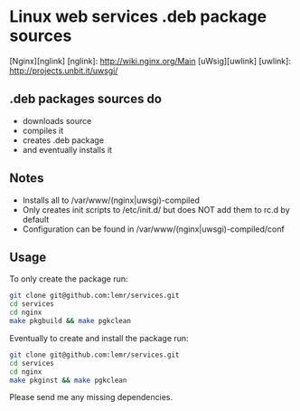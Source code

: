 Linux web services .deb package sources
=======================================

[Nginx][nglink]
[nglink]: http://wiki.nginx.org/Main
[uWsig][uwlink]
[uwlink]: http://projects.unbit.it/uwsgi/


.deb packages sources do
------------------------

* downloads source
* compiles it
* creates .deb package
* and eventually installs it


Notes
-----

* Installs all to /var/www/(nginx|uwsgi)-compiled
* Only creates init scripts to /etc/init.d/ but does NOT add them to rc.d by default
* Configuration can be found in /var/www/(nginx|uwsgi)-compiled/conf

Usage
-----

To only create the package run:

```bash
git clone git@github.com:lemr/services.git
cd services
cd nginx
make pkgbuild && make pgkclean
```


Eventually to create and install the package run:

```bash
git clone git@github.com:lemr/services.git
cd services
cd nginx
make pkginst && make pgkclean
```


Please send me any missing dependencies.
